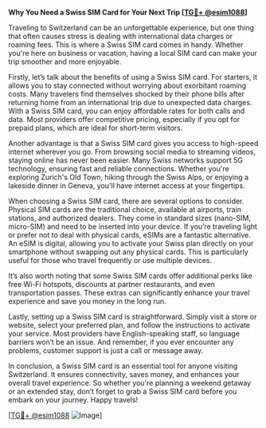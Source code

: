 **Why You Need a Swiss SIM Card for Your Next Trip [[TG💪+ @esim1088](https://t.me/s/esim1088)]**

Traveling to Switzerland can be an unforgettable experience, but one thing that often causes stress is dealing with international data charges or roaming fees. This is where a Swiss SIM card comes in handy. Whether you're here on business or vacation, having a local SIM card can make your trip smoother and more enjoyable.

Firstly, let’s talk about the benefits of using a Swiss SIM card. For starters, it allows you to stay connected without worrying about exorbitant roaming costs. Many travelers find themselves shocked by their phone bills after returning home from an international trip due to unexpected data charges. With a Swiss SIM card, you can enjoy affordable rates for both calls and data. Most providers offer competitive pricing, especially if you opt for prepaid plans, which are ideal for short-term visitors.

Another advantage is that a Swiss SIM card gives you access to high-speed internet wherever you go. From browsing social media to streaming videos, staying online has never been easier. Many Swiss networks support 5G technology, ensuring fast and reliable connections. Whether you're exploring Zurich's Old Town, hiking through the Swiss Alps, or enjoying a lakeside dinner in Geneva, you'll have internet access at your fingertips.

When choosing a Swiss SIM card, there are several options to consider. Physical SIM cards are the traditional choice, available at airports, train stations, and authorized dealers. They come in standard sizes (nano-SIM, micro-SIM) and need to be inserted into your device. If you’re traveling light or prefer not to deal with physical cards, eSIMs are a fantastic alternative. An eSIM is digital, allowing you to activate your Swiss plan directly on your smartphone without swapping out any physical cards. This is particularly useful for those who travel frequently or use multiple devices.

It’s also worth noting that some Swiss SIM cards offer additional perks like free Wi-Fi hotspots, discounts at partner restaurants, and even transportation passes. These extras can significantly enhance your travel experience and save you money in the long run.

Lastly, setting up a Swiss SIM card is straightforward. Simply visit a store or website, select your preferred plan, and follow the instructions to activate your service. Most providers have English-speaking staff, so language barriers won’t be an issue. And remember, if you ever encounter any problems, customer support is just a call or message away.

In conclusion, a Swiss SIM card is an essential tool for anyone visiting Switzerland. It ensures connectivity, saves money, and enhances your overall travel experience. So whether you're planning a weekend getaway or an extended stay, don’t forget to grab a Swiss SIM card before you embark on your journey. Happy travels! 

[[TG💪+ @esim1088](https://t.me/s/esim1088) ![Image](https://i.postimg.cc/Y0z9fWf4/image.png)]